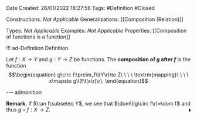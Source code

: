 <br />
<br />

Date Created: 26/01/2022 18:27:58
Tags: #Definition #Closed 

Constructions: _Not Applicable_
Generalizations: [[Composition (Relation)]]

Types: _Not Applicable_
Examples: _Not Applicable_ 
Properties: [[Composition of functions is a function]]

!!! ad-Definition Definition.

Let $f:X\to Y$ and $g:Y\to Z$ be functions. The **composition of $g$ after $f$** is the function
$$\begin{equation}
    g\circ f:\preim_f\l(Y\r)\to Z\ \ \ \ \textrm{mapping}\ \ \ \ x\mapsto g\l(f\l(x\r)\r).
\end{equation}$$

--- admonition

**Remark.** If $\ran f\subseteq Y$, we see that $\dom\l(g\circ f\r)=\dom f$ and thus $g\circ f:X\to Z$.<span style="float:right;">$\blacklozenge$</span>
